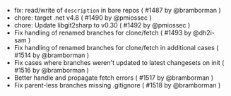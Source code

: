 * fix: read/write of `description` in bare repos ( #1487 by @bramborman )
* chore: target .net v4.8 ( #1490 by @pmiossec )
* chore: Update libgit2sharp to v0.30 ( #1492 by @pmiossec )
* Fix handling of renamed branches for clone/fetch ( #1493 by @dh2i-sam )
* Fix handling of renamed branches for clone/fetch in additional cases ( #1514 by @bramborman )
* Fix cases where branches weren't updated to latest changesets on init ( #1516 by @bramborman )
* Better handle and propagate fetch errors ( #1517 by @bramborman )
* Fix parent-less branches missing .gitignore ( #1518 by @bramborman )
